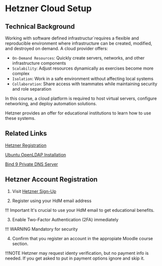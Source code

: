 # Hetzner Cloud Setup

## Technical Background

Working with software defined infrastructur`requires a flexible and reproducible environment where infrastructure can be created, modified, and destroyed on demand.
A cloud provider offers:

- `On-Demand Resources`: Quickly create servers, networks, and other infrastructure components
- `Scalability`: Adjust resources dynamically as exercises become more complex
- `Isolation`: Work in a safe environment without affecting local systems
- `Collaboration`: Share access with teammates while maintaining security and role separation

In this course, a cloud platform is required to host virtual servers, configure networking, and deploy automation solutions.

Hetzner provides an offer for educational institutions to learn how to use these systems.

## Related Links

[Hetzner Registration](https://accounts.hetzner.com/signUp)

[Ubuntu OpenLDAP Installation](https://documentation.ubuntu.com/server/how-to/openldap/install-openldap/index.html)

[Bind 9 Private DNS Server](https://www.digitalocean.com/community/tutorials/how-to-configure-bind-as-a-private-network-dns-server-on-ubuntu-20-04)

## Hetzner Account Registration

1. Visit [Hetzner Sign-Up](https://accounts.hetzner.com/signUp)
   
2. Register using your HdM email address 

!!! Important 
    It's crucial to use your HdM email to get educational benefits.

3. Enable Two-Factor Authentication (2FA) immediately 

!!! WARNING
    Mandatory for security

4. Confirm that you register an account in the appropiate Moodle course section.

!!!NOTE
    Hetzner may request identy verification, but no payment info is needed. If you get asked to put in payment options ignore and skip it.




